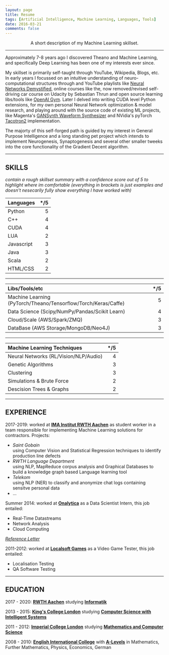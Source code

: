```yaml
---
layout: page
title: Resume
tags: [Artificial Intelligence, Machine Learning, Languages, Tools]
date: 2016-03-21
comments: false
---
```

    
<center> A short description of my Machine Learning skillset. </center>

-----------------------------------------------------------

Approximately 7-8 years ago I discovered Theano and Machine Learning, and specifically Deep Learning has been one of my interests ever since. 

My skillset is primarily self-taught through YouTube, Wikipedia, Blogs, etc. In early years I focussed on an intuitive understanding of neuro-computational structures through and YouTube playlists like [Neural Networks Demystified](https://www.youtube.com/watch?v=bxe2T-V8XRs&list=PLiaHhY2iBX9hdHaRr6b7XevZtgZRa1PoU), online courses like the, now removed/revised self-driving car course on Udacity by Sebastian Thrun and open source learning libs/tools like [OpenAI Gym](http://gym.openai.com/). Later I delved into writing CUDA level Python extensions, for my own personal Neural Network optimization & model research, and playing around with the source code of existing ML projects, like Magenta's [GANSynth Waveform Synthesizer](https://magenta.tensorflow.org/gansynth) and NVidia's pyTorch [Tacotron2](https://github.com/NVIDIA/tacotron2) implementation.

The majorty of this self-forged path is guided by my interest in General Purpose Intelligence and a long standing pet project which intends to implement Neurogenesis, Synaptogenesis and several other smaller tweeks into the core functionality of the Gradient Decent algorithm.

-----------------------------------------------------------

## SKILLS
*contain a rough skillset summary with a confidence score out of 5 to highlight where im comfortable (everything in brackets is just examples and doesn't nesecarily fully show everything I have worked with)*

| Languages  | */5  |
|:-----------|-----:|
| Python     | 5    |
| C++        | 4    |
| CUDA       | 4    |
| LUA        | 2    |
| Javascript | 3    |
| Java       | 3    |
| Scala      | 2    |
| HTML/CSS   | 2    |

-----------------------------------------------------------

| Libs/Tools/etc                                                  | */5 |
|:----------------------------------------------------------------|----:|
| Machine Learning (PyTorch/Theano/Tensorflow/Torch/Keras/Caffe)  | 5   |
| Data Science (Scipy/NumPy/Pandas/Scikit Learn)                  | 4   |
| Cloud/Scale (AWS/Spark/ZMQ)                                     | 3   |
| DataBase (AWS Storage/MongoDB/Neo4J)                            | 3   | 

-----------------------------------------------------------

| Machine Learning Techniques             | */5 |
|:----------------------------------------|----:|
| Neural Networks (RL/Vision/NLP/Audio)   | 4   |
| Genetic Algorithms                      | 3   |
| Clustering                              | 3   |
| Simulations & Brute Force               | 2   |
| Descision Trees & Graphs                | 2   |

-----------------------------------------------------------

## EXPERIENCE

2017-2019: worked at **[IMA Institut RWTH Aachen](https://cybernetics-lab.de/)** as student worker in a team responsible for implementing Machine Learning solutions for contractors. Projects:

* *Saint Gobain* <br> using Computer Vision and Statistical Regression techniques to identify production line defects
* *RWTH Language Department* <br> using NLP, MapReduce corpus analysis and Graphical Databases to build a knowledge graph based Language learning tool
* *Telekom* <br> using NLP (NER) to classify and anonymize chat logs containing sensitve personal data
* ...

Summer 2014: worked at **[Onalytica](http://www.onalytica.com/)** as a Data Scientist Intern, this job entailed:

* Real-Time Datastreams
* Network Analysis
* Cloud Computing

[*Reference Letter*](https://drive.google.com/open?id=0B9uCsNmRtZ2CSGJYRWtWZ2dxQ00)

2011-2012: worked at **[Localsoft Games](http://www.localsoft.com/)** as a Video Game Tester, this job entailed:

* Localisation Testing
* QA Software Testing

-----------------------------------------------------------

## EDUCATION

2017 - 2020: **[RWTH Aachen](https://www.rwth-aachen.de/go/id/a/?lidx=1)** studying **[Informatik](https://www.rwth-aachen.de/cms/root/Studium/Vor-dem-Studium/Studiengaenge/Liste-Aktuelle-Studiengaenge/Studiengangbeschreibung/~bnzs/Informatik-B-Sc-/)**

2013 - 2015: **[King's College London](http://www.kcl.ac.uk/index.aspx)** studying **[Computer Science with Intelligent Systems](http://www.kcl.ac.uk/study/undergraduate/courses/computer-science-with-intelligent-systems-bsc.aspx)**

2011 - 2012: **[Imperial College London](https://www.imperial.ac.uk/)** studying **[Mathematics and Computer Science](http://www.imperial.ac.uk/computing/current-students/jmc-info/jmc-first-year/)**

2008 - 2010: **[English International College](http://eicmarbella.org/)** with **[A-Levels](https://drive.google.com/open?id=0B9uCsNmRtZ2CTlZQOWNDdVZwSXM)** in Mathematics, Further Mathematics, Physics, Economics, German
